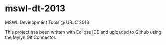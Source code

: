 mswl-dt-2013
============

MSWL Development Tools @ URJC 2013

This project has been written with Eclipse IDE and uploaded to Github using the Mylyn Git Connector.

